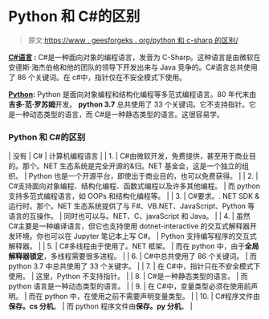 # Python 和 C#的区别

> 原文:[https://www . geesforgeks . org/python 和 c-sharp 的区别/](https://www.geeksforgeeks.org/difference-between-python-and-c-sharp/)

**[C#语言](https://www.geeksforgeeks.org/csharp-programming-language/) :**
C#是一种面向对象的编程语言，发音为 C-Sharp。这种语言是由微软在安德斯·海杰伯格和他的团队的领导下开发出来与 Java 竞争的。C#语言总共使用了 86 个关键词。在 c#中，指针仅在不安全模式下使用。

**[Python](https://www.geeksforgeeks.org/python-programming-language/):**
Python 是面向对象编程和结构化编程等多范式编程语言。80 年代末由**吉多·范·罗苏姆**开发。 **python 3.7** 总共使用了 33 个关键词。它不支持指针。它是一种动态类型的语言，而 C#是一种静态类型的语言。这很容易学。

### Python 和 C#的区别

| 没有 | C# | 计算机编程语言 |
| 1. | C#由微软开发，免费提供，甚至用于商业目的。那个。NET 生态系统是完全开源的&归。NET 基金会，这是一个独立的组织。 | Python 也是一个开源平台，即使出于商业目的，也可以免费获得。 |
| 2. | C#支持面向对象编程、结构化编程、函数式编程以及许多其他编程。 | 而 python 支持多范式编程语言，如 OOPs 和结构化编程等。 |
| 3. | C#要求。. NET SDK &运行时。那个。NET 生态系统提供了与 F#、VB.NET、JavaScript、Python 等语言的互操作。 | 同时也可以与。NET、C、javaScript 和 Java。 |
| 4. | 虽然 C#主要是一种编译语言，但它也支持使用 dotnet-interactive 的交互式解释器开发环境。你也可以在 Jupyter 笔记本上写 C#。 | Python 支持编写程序的交互式解释器。 |
| 5. | C#多线程由于使用了。NET 框架。 | 而在 python 中，由于**全局解释器锁定**，多线程需要很多进程。 |
| 6. | C#中总共使用了 86 个关键词。 | 而 python 3.7 中总共使用了 33 个关键字。 |
| 7. | 在 C#中，指针只在不安全模式下使用。 | 这里，Python 不支持指针。 |
| 8. | C#是一种静态类型的语言。 | 而 python 语言是一种动态类型的语言。 |
| 9. | 在 C#中，变量类型必须在使用前声明。 | 而在 python 中，在使用之前不需要声明变量类型。 |
| 10. | C#程序文件由**保存。cs 分机**。 | 而 python 程序文件由**保存。py 分机**。 |